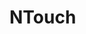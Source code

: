 # NTouch

<ComboBox Name="TargetFrameworkComboBox" Theme=ThemeEnum.Blue Unit="px" HeightUnit="px" Height="32"
    LabelText="Target:" Width="224" Parent="this" ButtonHeight=24 ButtonWidth=24 
    CheckedListClassName="container border1gray textdonotwrap" TextBoxLeft="1" ButtonTop=-5 ButtonLeft=-4
    Column2Width="128" Position="relative" Top="4" LabelClassName="down4 right2" TextBoxWidth="124" 
    CheckListMode=true CheckedListUnit="vw" CheckedListHeightUnit="vh" CheckedListheight="4" ListItemHeight="2.4"
    CheckedListItemLeft="2" CheckedListItemTop=1 ListItemBackgroundColor=Color.White
    CheckBoxXPosition="-3.2" CheckBoxYPosition=".4" CheckBoxTextXPosition="-3"  CheckBoxTextYPosition="0" 
    CheckedListWidth=8 CheckedListTop="24" CheckedListLeft="48" ListItemWidth=10>
</ComboBox>